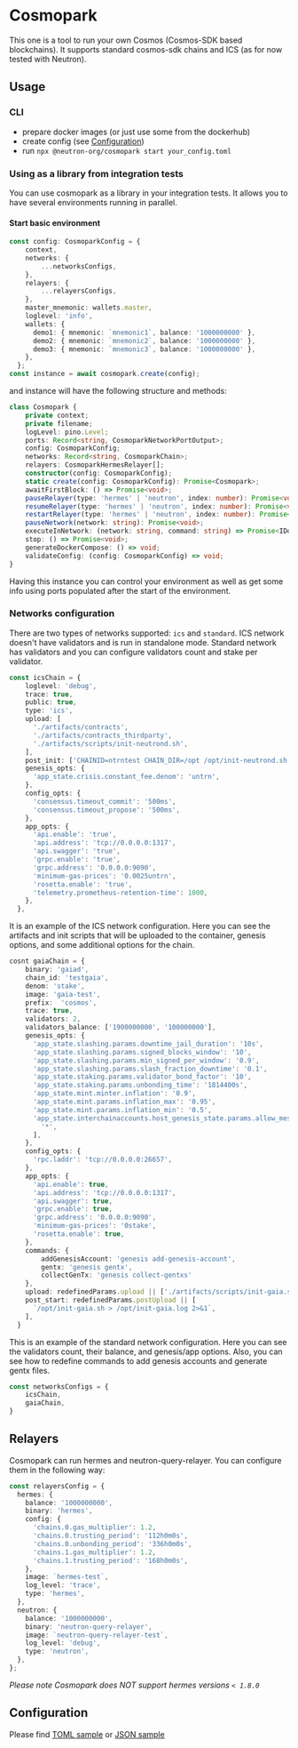# Cosmopark

This one is a tool to run your own Cosmos (Cosmos-SDK based blockchains).
It supports standard cosmos-sdk chains and ICS (as for now tested with Neutron). 

## Usage

### CLI

- prepare docker images (or just use some from the dockerhub)
- create config (see [Configuration](#Configuration))
- run `npx @neutron-org/cosmopark start your_config.toml`

### Using as a library from integration tests

You can use cosmopark as a library in your integration tests. It allows you to have several environments running in parallel. 

#### Start basic environment

```typescript
const config: CosmoparkConfig = {
    context,
    networks: {
        ...networksConfigs,
    },
    relayers: {
        ...relayersConfigs,
    },
    master_mnemonic: wallets.master,
    loglevel: 'info',
    wallets: {
      demo1: { mnemonic: `mnemonic1`, balance: '1000000000' },
      demo2: { mnemonic: `mnemonic2`, balance: '1000000000' },
      demo3: { mnemonic: `mnemonic3`, balance: '1000000000' },
    },
  };
const instance = await cosmopark.create(config);
```
and instance will have the following structure and methods:
    
```typescript
class Cosmopark {
    private context;
    private filename;
    logLevel: pino.Level;
    ports: Record<string, CosmoparkNetworkPortOutput>;
    config: CosmoparkConfig;
    networks: Record<string, CosmoparkChain>;
    relayers: CosmoparkHermesRelayer[];
    constructor(config: CosmoparkConfig);
    static create(config: CosmoparkConfig): Promise<Cosmopark>;
    awaitFirstBlock: () => Promise<void>;
    pauseRelayer(type: 'hermes' | 'neutron', index: number): Promise<void>;
    resumeRelayer(type: 'hermes' | 'neutron', index: number): Promise<void>;
    restartRelayer(type: 'hermes' | 'neutron', index: number): Promise<void>;
    pauseNetwork(network: string): Promise<void>;
    executeInNetwork: (network: string, command: string) => Promise<IDockerComposeResult>;
    stop: () => Promise<void>;
    generateDockerCompose: () => void;
    validateConfig: (config: CosmoparkConfig) => void;
}
```
Having this instance you can control your environment as well as get some info using ports populated after the start of the environment.

### Networks configuration
There are two types of networks supported: `ics` and `standard`. ICS network doesn't have validators and is run in standalone mode. Standard network has validators and you can configure validators count and stake per validator. 

```typescript
const icsChain = {
    loglevel: 'debug',
    trace: true,
    public: true,
    type: 'ics',
    upload: [
      './artifacts/contracts',
      './artifacts/contracts_thirdparty',
      './artifacts/scripts/init-neutrond.sh',
    ],
    post_init: ['CHAINID=ntrntest CHAIN_DIR=/opt /opt/init-neutrond.sh'],
    genesis_opts: {
      'app_state.crisis.constant_fee.denom': 'untrn',
    },
    config_opts: {
      'consensus.timeout_commit': '500ms',
      'consensus.timeout_propose': '500ms',
    },
    app_opts: {
      'api.enable': 'true',
      'api.address': 'tcp://0.0.0.0:1317',
      'api.swagger': 'true',
      'grpc.enable': 'true',
      'grpc.address': '0.0.0.0:9090',
      'minimum-gas-prices': '0.0025untrn',
      'rosetta.enable': 'true',
      'telemetry.prometheus-retention-time': 1000,
    },
  },

```
It is an example of the ICS network configuration. Here you can see the artifacts and init scripts that will be uploaded to the container, genesis options, and some additional options for the chain. 

```typescript
cosnt gaiaChain = {
    binary: 'gaiad',
    chain_id: 'testgaia',
    denom: 'stake',
    image: 'gaia-test',
    prefix:  'cosmos',
    trace: true,
    validators: 2,
    validators_balance: ['1900000000', '100000000'],
    genesis_opts: {
      'app_state.slashing.params.downtime_jail_duration': '10s',
      'app_state.slashing.params.signed_blocks_window': '10',
      'app_state.slashing.params.min_signed_per_window': '0.9',
      'app_state.slashing.params.slash_fraction_downtime': '0.1',
      'app_state.staking.params.validator_bond_factor': '10',
      'app_state.staking.params.unbonding_time': '1814400s',
      'app_state.mint.minter.inflation': '0.9',
      'app_state.mint.params.inflation_max': '0.95',
      'app_state.mint.params.inflation_min': '0.5',
      'app_state.interchainaccounts.host_genesis_state.params.allow_messages': [
        '*',
      ],
    },
    config_opts: {
      'rpc.laddr': 'tcp://0.0.0.0:26657',
    },
    app_opts: {
      'api.enable': true,
      'api.address': 'tcp://0.0.0.0:1317',
      'api.swagger': true,
      'grpc.enable': true,
      'grpc.address': '0.0.0.0:9090',
      'minimum-gas-prices': '0stake',
      'rosetta.enable': true,
    },
    commands: {
        addGenesisAccount: 'genesis add-genesis-account',
        gentx: 'genesis gentx',
        collectGenTx: 'genesis collect-gentxs'
    },
    upload: redefinedParams.upload || ['./artifacts/scripts/init-gaia.sh'],
    post_start: redefinedParams.postUpload || [
      `/opt/init-gaia.sh > /opt/init-gaia.log 2>&1`,
    ],
  }

```
This is an example of the standard network configuration. Here you can see the validators count, their balance, and genesis/app options. Also, you can see how to redefine commands to add genesis accounts and generate gentx files.

```typescript
const networksConfigs = {
    icsChain,
    gaiaChain,
}
```

## Relayers

Cosmopark can run hermes and neutron-query-relayer. You can configure them in the following way:

```typescript
const relayersConfig = {
  hermes: {
    balance: '1000000000',
    binary: 'hermes',
    config: {
      'chains.0.gas_multiplier': 1.2,
      'chains.0.trusting_period': '112h0m0s',
      'chains.0.unbonding_period': '336h0m0s',
      'chains.1.gas_multiplier': 1.2,
      'chains.1.trusting_period': '168h0m0s',
    },
    image: `hermes-test`,
    log_level: 'trace',
    type: 'hermes',
  },
  neutron: {
    balance: '1000000000',
    binary: 'neutron-query-relayer',
    image: `neutron-query-relayer-test`,
    log_level: 'debug',
    type: 'neutron',
  },
};
```
*Please note Cosmopark does NOT support hermes versions `< 1.8.0`*

## Configuration

Please find [TOML sample](./sample_config.toml) or [JSON sample](./sample_config.json)
